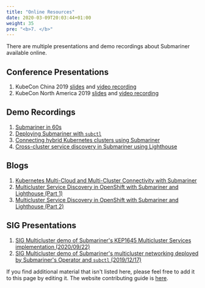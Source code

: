 ```yaml
---
title: "Online Resources"
date: 2020-03-09T20:03:44+01:00
weight: 35
pre: "<b>7. </b>"
---
```


There are multiple presentations and demo recordings about Submariner available online.

## Conference Presentations

1. KubeCon China 2019
   [slides](https://static.sched.com/hosted_files/kccncosschn19eng/6b/Hybrid%20Cloud%20and%20Multi-Cluster%20Service%20Connectivity.pdf) and
[video recording](https://www.youtube.com/watch?v=uU4PSBLrpi8&list=PLj6h78yzYM2Njj5PvNc4Mtcril2YyR95d)
2. KubeCon North America 2019 [slides](https://static.sched.com/hosted_files/kccncna19/7d/Submariner%20Kubecon%20NA%202019%20%281%29.pdf)
   and [video recording](https://www.youtube.com/watch?v=jMvuchSMCKU&list=PLj6h78yzYM2NDs-iu8WU5fMxINxHXlien)

## Demo Recordings

1. [Submariner in 60s](https://www.youtube.com/watch?v=pQgUWiGtKqM)
2. [Deploying Submariner with `subctl`](https://www.youtube.com/watch?v=cInmBXuZsU8)
3. [Connecting hybrid Kubernetes clusters using Submariner](https://www.youtube.com/watch?v=fMhZRNn0fxQ)
4. [Cross-cluster service discovery in Submariner using Lighthouse](https://www.youtube.com/watch?v=tXsemQPNhyQ)

## Blogs

1. [Kubernetes Multi-Cloud and Multi-Cluster Connectivity with Submariner](https://www.linkedin.com/pulse/kubernetes-multi-cloud-multi-cluster-connectivity-gokul-chandra/?trk=related_artice_Kubernetes%20Multi-Cloud%20and%20Multi-Cluster%20Connectivity%20with%20Submariner_article-card_title)
2. [Multicluster Service Discovery in OpenShift with Submariner and Lighthouse (Part 1)](https://www.openshift.com/blog/multicluster-service-discovery-in-openshift)
3. [Multicluster Service Discovery in OpenShift with Submariner and Lighthouse (Part 2)](https://www.openshift.com/blog/multicluster-service-discovery-in-openshift-part-2)

## SIG Presentations

1. [SIG Multicluster demo of Submariner's KEP1645 Multicluster Services implementation (2020/09/22)](https://youtu.be/bx4z9sMX8FM?t=1350)
2. [SIG Multicluster demo of Submariner's multicluster networking deployed by Submariner's Operator and `subctl` (2019/12/17)](https://youtu.be/4C4kc9AOz4M?t=273)

If you find additional material that isn't listed here, please feel free to add it to this page by editing it.
The website contributing guide is [here](../contributing/website).
